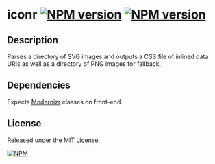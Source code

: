# iconr [![NPM version](https://badge.fury.io/js/iconr.png)](http://badge.fury.io/js/iconr) [![NPM version](https://david-dm.org/okize/iconr.png)](https://david-dm.org/okize/iconr)

## Description
Parses a directory of SVG images and outputs a CSS file of inlined data URIs as well as a directory of PNG images for fallback.

## Dependencies

Expects [Modernizr](http://modernizr.com/) classes on front-end.

## License

Released under the [MIT License](http://www.opensource.org/licenses/mit-license.php).

[![NPM](https://nodei.co/npm/iconr.png?downloads=true)](https://nodei.co/npm/iconr/)